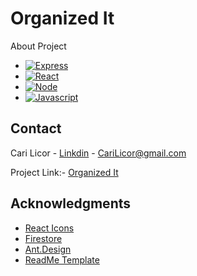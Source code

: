 # Organized It 

<!-- ABOUT THE PROJECT -->
About Project

<!-- <p align="right">(<a href="#readme-top">back to top</a>)</p> -->

* [![Express][Express.js]][Express-url]
* [![React][React.js]][React-url]
* [![Node][Node.js]][Node-url]
* [![Javascript][javascript]][javascript-url]


<!-- CONTACT -->
## Contact

Cari Licor - [Linkdin](https://www.linkedin.com/in/CariLicor/) - CariLicor@gmail.com

Project Link:- [Organized It](https://to-do-list-react-cgl.web.app/)

<!-- <p align="right">(<a href="#readme-top">back to top</a>)</p> -->

<!-- ACKNOWLEDGMENTS -->
## Acknowledgments

* [React Icons](https://react-icons.github.io/react-icons/search)
* [Firestore](https://firebase.google.com/)
* [Ant.Design](https://ant.design/)
* [ReadMe Template](https://github.com/othneildrew/Best-README-Template/blob/master/README.md#built-with)


<!-- <p align="right">(<a href="#readme-top">back to top</a>)</p> -->

<!-- MARKDOWN LINKS & IMAGES -->
<!-- https://www.markdownguide.org/basic-syntax/#reference-style-links -->

[Express.js]:https://img.shields.io/badge/Express.js-404D59?style=for-the-badge![image](https://user-images.githubusercontent.com/114961639/205539267-4fd88f2b-c93a-490c-9d26-1f7801d57f9c.png)
[Express-url]: https://expressjs.com/
[Node.js]:https://img.shields.io/badge/Node.js-43853D?style=for-the-badge&logo=node.js&logoColor=white!
[Node-url]:https://nodejs.org/en/
[linkedin-shield]: https://img.shields.io/badge/-LinkedIn-black.svg?style=for-the-badge&logo=linkedin&colorB=555
[linkedin-url]: https://linkedin.com/in/othneildrew
[React.js]: https://img.shields.io/badge/React-20232A?style=for-the-badge&logo=react&logoColor=61DAFB
[React-url]: https://reactjs.org/
[javascript]:https://img.shields.io/badge/JavaScript-F7DF1E?style=for-the-badge&logo=javascript&logoColor=black!
[javascript-url]:https://www.javascript.com/

